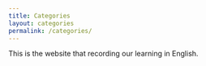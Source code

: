```yaml
---
title: Categories
layout: categories
permalink: /categories/
---
```


This is the website that recording our learning in English.
